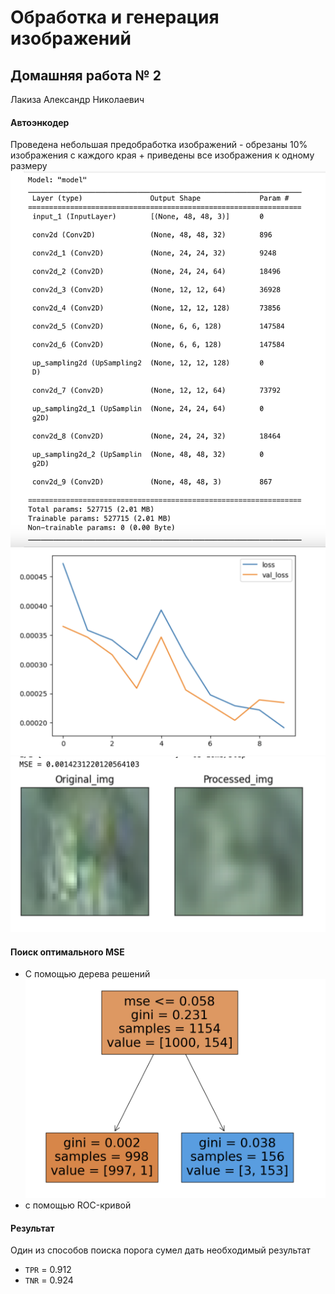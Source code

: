 # Обработка и генерация изображений
## Домашняя работа № 2

Лакиза Александр Николаевич

#### Автоэнкодер
Проведена небольшая предобработка изображений - обрезаны 10% изображения с каждого края + приведены все изображения к одному размеру   
![exp1](images/model.png)  
![losses](images/losses.png)  
![example](images/example.png)

#### Поиск оптимального MSE
- С помощью дерева решений  
![tree](images/tree.png)  
- с помощью ROC-кривой

#### Результат
Один из способов поиска порога сумел дать необходимый результат  
- `TPR` = 0.912   
- `TNR` = 0.924
